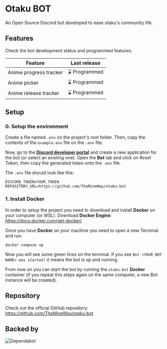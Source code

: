 
# **Otaku BOT**

An Open Source Discord bot developed to ease otaku's community life.

## **Features**

Check the bot development status and programmed features.

| Feature | Last release |
|---|---|
| Anime progress tracker | ⌛ Programmed |
| Anime picker | ⌛ Programmed |
| Anime release tracker | ⌛ Programmed |

## **Setup**

### **0. Setup the environment**

Create a file named `.env` on the project's root folder. Then, copy the contents of the `example.env` file on the `.env` file.

Now, go to the [**Discord developer portal**](https://discord.com/developers/applications) and create a new application for the bot (or select an existing one).
Open the **Bot** tab and click on *Reset Token*, then copy the generated token onto the `.env` file.

The `.env` file should look like this:

```env
DISCORD_TOKEN=YOUR_TOKEN
REPOSITORY_URL=https://github.com/TheMineWay/otaku-bot
```

### **1. Install Docker**

In order to setup the project you need to download and install **Docker** on your computer (or *WSL*).
Download **Docker Engine**: <https://docs.docker.com/get-docker/>

Once you have **Docker** on your machine you need to open a new Terminal and run:

```console
docker compose up
```

Now you will see some green lines on the terminal. If you see `Bot <YOUR BOT NAME> was started!` it means the bot is up and running.

From now on you can start the bot by running the `otaku-bot` **Docker** container (if you repeat this steps again on the same computer, a new Bot instance will be created).

## **Repository**

Check out the official GitHub repository: <https://github.com/TheMineWay/otaku-bot>

## **Backed by**

![Dependabot](https://img.shields.io/badge/dependabot-025E8C?style=for-the-badge&logo=dependabot&logoColor=white)
